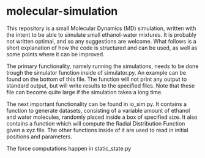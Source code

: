 # molecular-simulation
This repository is a small Molecular Dynamics (MD) simulation, written with the intent to be able to simulate
small ethanol-water mixtures. It is probably not written optimal, and so any suggestions are welcome. What 
follows is a short explanation of how the code is structured and can be used, as well as some points where
it can be improved.

The primary functionality, namely running the simulations, needs to be done trough the simulator function inside
of simulator.py. An example can be found on the bottom of this file. The function will not print any output to standard
output, but will write results to the specified files. Note that these file can become quite large if the simulation takes
a long time.

The next important functionality can be found in io_sim.py. It contains a function to generate datasets, consisting of a variable
amount of ethanol and water molecules, randomly placed inside a box of specified size. It also contains a function which will compute
the Radial Distribution Function given a xyz file. The other functions inside of it are used to read in initial positions and parameters.

The force computations happen in static_state.py
